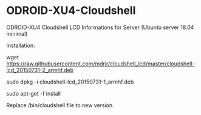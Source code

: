 # ODROID-XU4-Cloudshell
ODROID-XU4 Cloudshell LCD Informations for Server (Ubuntu server 18.04 minimal)

Installation:

wget https://raw.githubusercontent.com/mdrjr/cloudshell_lcd/master/cloudshell-lcd_20150731-2_armhf.deb

sudo dpkg -i cloudshell-lcd_20150731-1_armhf.deb

sudo apt-get -f install

Replace /bin/cloudshell file to new version.
